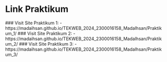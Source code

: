 <h1>Link Praktikum</h1>
### Visit Site Praktikum 1:
- https://madaihsan.github.io/TEKWEB_2024_2300016158_MadaIhsan/Praktikum_1/
### Visit Site Praktikum 2:
- https://madaihsan.github.io/TEKWEB_2024_2300016158_MadaIhsan/Praktikum_2/
### Visit Site Praktikum 3:
- https://madaihsan.github.io/TEKWEB_2024_2300016158_MadaIhsan/Praktikum_3/
